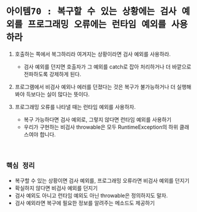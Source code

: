 # `아이템70 : 복구할 수 있는 상황에는 검사 예외를 프로그래밍 오류에는 런타임 예외를 사용하라`

1. 호출하는 쪽에서 복그하리라 여겨지는 상황이라면 검사 예외를 사용하라.
    - 검사 예외를 던지면 호출자가 그 예외를 catch로 잡아 처리하거나 더 바깥으로 전파하도록 강제하게 된다. 
   
2. 프로그램에서 비검사 예외나 에러를 던졌다는 것은 복구가 불가능하거나 더 실행해봐야 득보다는 실이 많다는 뜻이다. 

3. 프로그래밍 오류를 나타낼 때는 런타임 예외를 사용하자. 
    - 복구 가능하다면 검사 예외로, 그렇지 않다면 런타임 예외를 사용하기
    - 우리가 구현하는 비검사 throwable은 모두 RuntimeException의 하위 클래스여야 합니다. 
    
<br>

## `핵심 정리`

- 복구할 수 있는 상황이면 검사 예외를, 프로그래밍 오류라면 비검사 예외를 던지기
- 확실하지 않다면 비검사 예외를 던지기
- 검사 예외도 아니고 런타임 예외도 아닌 throwable은 정의하지도 말자.
- 검사 예외라면 복구에 필요한 정보를 알려주는 메소드도 제공하기

